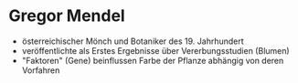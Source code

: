 # Gregor Mendel
+ österreichischer Mönch und Botaniker des 19. Jahrhundert
+ veröffentlichte als Erstes Ergebnisse über Vererbungsstudien (Blumen)
+ "Faktoren" (Gene) beinflussen Farbe der Pflanze abhängig von deren Vorfahren